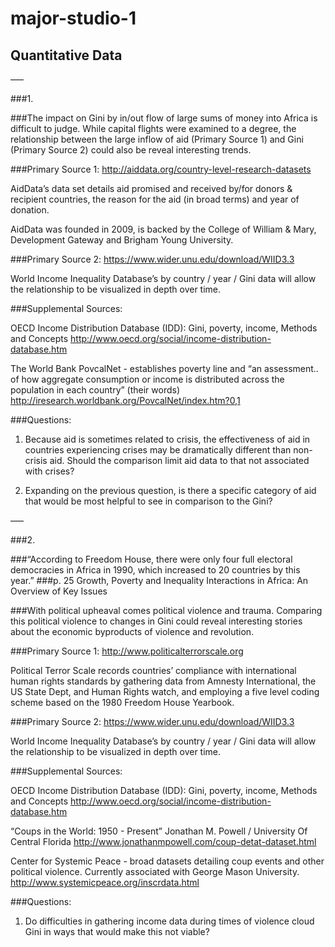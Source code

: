 # major-studio-1

## Quantitative Data

–––

###1.

###The impact on Gini by in/out flow of large sums of money into Africa is difficult to judge. While capital flights were examined to a degree, the relationship between the large inflow of aid (Primary Source 1) and Gini (Primary Source 2) could also be reveal interesting trends.

###Primary Source 1:
http://aiddata.org/country-level-research-datasets

AidData’s data set details aid promised and received by/for donors & recipient countries, the reason for the aid (in broad terms) and year of donation.

AidData was founded in 2009, is backed by the College of William & Mary, Development Gateway and Brigham Young University.

###Primary Source 2:
https://www.wider.unu.edu/download/WIID3.3

World Income Inequality Database’s by country / year / Gini data will allow the relationship to be visualized in depth over time.

###Supplemental Sources:

OECD Income Distribution Database (IDD): Gini, poverty, income, Methods and Concepts
http://www.oecd.org/social/income-distribution-database.htm

The World Bank PovcalNet - establishes poverty line and “an assessment.. of how aggregate consumption or income is distributed across the population in each country” (their words)
http://iresearch.worldbank.org/PovcalNet/index.htm?0,1

###Questions:
1. Because aid is sometimes related to crisis, the effectiveness of aid in countries experiencing crises may be dramatically different than non-crisis aid. Should the comparison limit aid data to that not associated with crises?

2. Expanding on the previous question, is there a specific category of aid that would be most helpful to see in comparison to the Gini?


–––

###2.

###“According to Freedom House, there were only four full electoral democracies in Africa in 1990, which increased to 20 countries by this year.” 
###p. 25 Growth, Poverty and Inequality Interactions in Africa: An Overview of Key Issues

###With political upheaval comes political violence and trauma. Comparing this political violence to changes in Gini could reveal interesting stories about the economic byproducts of violence and revolution.

###Primary Source 1:
http://www.politicalterrorscale.org

Political Terror Scale records countries’ compliance with international human rights standards by gathering data from Amnesty International, the US State Dept, and Human Rights watch, and employing a five level coding scheme based on the 1980 Freedom House Yearbook.

###Primary Source 2:
https://www.wider.unu.edu/download/WIID3.3

World Income Inequality Database’s by country / year / Gini data will allow the relationship to be visualized in depth over time.

###Supplemental Sources:

OECD Income Distribution Database (IDD): Gini, poverty, income, Methods and Concepts
http://www.oecd.org/social/income-distribution-database.htm

“Coups in the World: 1950 - Present” Jonathan M. Powell  / University Of Central Florida
 http://www.jonathanmpowell.com/coup-detat-dataset.html

Center for Systemic Peace - broad datasets detailing coup events and other political violence.
Currently associated with George Mason University.
http://www.systemicpeace.org/inscrdata.html

###Questions:
1. Do difficulties in gathering income data during times of violence cloud Gini in ways that would make this not viable?